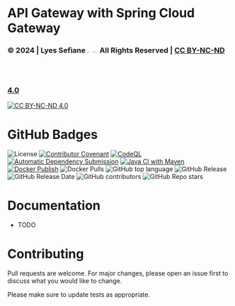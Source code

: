 # API Gateway with Spring Cloud Gateway

### © 2024 | Lyes Sefiane <img src="https://raw.githubusercontent.com/wiki/lyes-sefiane/grocery-items-management-application/images/algeria-flag-icon.png" width="2%"> <img src="https://raw.githubusercontent.com/wiki/lyes-sefiane/grocery-items-management-application/images/canada-flag-icon.png" width="2%"> All Rights Reserved | [CC BY-NC-ND 4.0](https://creativecommons.org/licenses/by-nc-nd/4.0/)

[![CC BY-NC-ND 4.0][cc-by-nc-nd-image]][cc-by-nc-nd]

[cc-by-nc-nd]: http://creativecommons.org/licenses/by-nc-nd/4.0/
[cc-by-nc-nd-image]: https://licensebuttons.net/l/by-nc-nd/4.0/88x31.png
[cc-by-nc-nd-shield]: https://img.shields.io/badge/License-CC%20BY--NC--ND%204.0-lightgrey.svg

# GitHub Badges

![License](https://img.shields.io/static/v1?label=License&message=CC-BY-NC-ND-4.0&color=green)
[![Contributor Covenant](https://img.shields.io/badge/Contributor%20Covenant-2.1-4baaaa.svg)](code_of_conduct.md)
[![CodeQL](https://github.com/lyes-sefiane/api-gateway/actions/workflows/github-code-scanning/codeql/badge.svg)](https://github.com/lyes-sefiane/api-gateway/actions/workflows/github-code-scanning/codeql)
[![Automatic Dependency Submission](https://github.com/lyes-sefiane/api-gateway/actions/workflows/dependency-graph/auto-submission/badge.svg)](https://github.com/lyes-sefiane/api-gateway/actions/workflows/dependency-graph/auto-submission)
[![Java CI with Maven](https://github.com/lyes-sefiane/api-gateway/actions/workflows/maven.yml/badge.svg)](https://github.com/lyes-sefiane/api-gateway/actions/workflows/maven.yml)
[![Docker Publish](https://github.com/lyes-sefiane/api-gateway/actions/workflows/docker-publish.yml/badge.svg)](https://github.com/lyes-sefiane/api-gateway/actions/workflows/docker-publish.yml)
![Docker Pulls](https://img.shields.io/docker/pulls/lsefiane/api-gateway)
![GitHub top language](https://img.shields.io/github/languages/top/lyes-sefiane/api-gateway)
![GitHub Release](https://img.shields.io/github/v/release/lyes-sefiane/api-gateway)
![GitHub Release Date](https://img.shields.io/github/release-date/lyes-sefiane/api-gateway)
![GitHub contributors](https://img.shields.io/github/contributors/lyes-sefiane/api-gateway)
![GitHub Repo stars](https://img.shields.io/github/stars/lyes-sefiane/api-gateway?style=social)

# Documentation

* TODO


# Contributing

Pull requests are welcome. For major changes, please open an issue first to discuss what you would like to change.

Please make sure to update tests as appropriate.